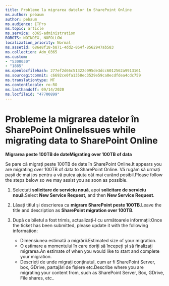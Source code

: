 ```yaml
---
title: Probleme la migrarea datelor în SharePoint Online
ms.author: pebaum
author: pebaum
ms.audience: ITPro
ms.topic: article
ms.service: o365-administration
ROBOTS: NOINDEX, NOFOLLOW
localization_priority: Normal
ms.assetid: 686e8f18-b871-4dd2-864f-8562947ab583
ms.collection: Adm_O365
ms.custom:
- "5300030"
- "1885"
ms.openlocfilehash: 277ef2d66c51322c095de3dcc6012562a9913161
ms.sourcegitcommit: c6692ce0fa1358ec3529e59ca0ecdfdea4cdc759
ms.translationtype: MT
ms.contentlocale: ro-RO
ms.lasthandoff: 09/14/2020
ms.locfileid: "47700899"
---
```

# <a name="issues-while-migrating-data-to-sharepoint-online"></a><span data-ttu-id="94d2f-102">Probleme la migrarea datelor în SharePoint Online</span><span class="sxs-lookup"><span data-stu-id="94d2f-102">Issues while migrating data to SharePoint Online</span></span>

<span data-ttu-id="94d2f-103">**Migrarea peste 100TB de date**</span><span class="sxs-lookup"><span data-stu-id="94d2f-103">**Migrating over 100TB of data**</span></span>

<span data-ttu-id="94d2f-104">Se pare că migrați peste 100TB de date în SharePoint Online.</span><span class="sxs-lookup"><span data-stu-id="94d2f-104">It appears you are migrating over 100TB of data to SharePoint Online.</span></span> <span data-ttu-id="94d2f-105">Vă rugăm să urmați pașii de mai jos pentru a vă putea ajuta cât mai curând posibil.</span><span class="sxs-lookup"><span data-stu-id="94d2f-105">Please follow the steps below so we may assist you as soon as possible.</span></span> 

1. <span data-ttu-id="94d2f-106">Selectați **solicitare de serviciu nouă**, apoi **solicitare de serviciu nouă**.</span><span class="sxs-lookup"><span data-stu-id="94d2f-106">Select **New Service Request**, and then **New Service Request**.</span></span> 
2. <span data-ttu-id="94d2f-107">Lăsați titlul și descrierea ca **migrare SharePoint peste 100TB**.</span><span class="sxs-lookup"><span data-stu-id="94d2f-107">Leave the title and description as **SharePoint migration over 100TB**.</span></span>
3. <span data-ttu-id="94d2f-108">După ce biletul a fost trimis, actualizați-l cu următoarele informații:</span><span class="sxs-lookup"><span data-stu-id="94d2f-108">Once the ticket has been submitted, please update it with the following information:</span></span> 

    - <span data-ttu-id="94d2f-109">Dimensiunea estimată a migrării.</span><span class="sxs-lookup"><span data-stu-id="94d2f-109">Estimated size of your migration.</span></span>
    - <span data-ttu-id="94d2f-110">O estimare a momentului în care doriți să începeți și să finalizați migrarea.</span><span class="sxs-lookup"><span data-stu-id="94d2f-110">An estimate of when you would like to start and complete your migration.</span></span>
    - <span data-ttu-id="94d2f-111">Descrieți de unde migrați conținutul, cum ar fi SharePoint Server, box, GDrive, partajări de fișiere etc.</span><span class="sxs-lookup"><span data-stu-id="94d2f-111">Describe where you are migrating your content from, such as SharePoint Server, Box, GDrive, File shares, etc..</span></span>
